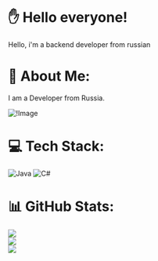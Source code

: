 # ✋ Hello everyone!
Hello, i'm a backend developer from russian

# 💫 About Me:
I am a Developer from Russia.

![!Image](https://i.pinimg.com/originals/dc/05/f2/dc05f26f08b6f45fd9324138bb81e34d.gif)

# 💻 Tech Stack:
![Java](https://img.shields.io/badge/java-%23ED8B00.svg?style=for-the-badge&logo=openjdk&logoColor=white) ![C#](https://img.shields.io/badge/c%23-%23239120.svg?style=for-the-badge&logo=csharp&logoColor=white)
# 📊 GitHub Stats:
![](https://github-readme-stats.vercel.app/api?username=ytetetegg&theme=dark&hide_border=false&include_all_commits=true&count_private=false)<br/>
![](https://github-readme-streak-stats.herokuapp.com/?user=ytetetegg&theme=dark&hide_border=false)<br/>
![](https://github-readme-stats.vercel.app/api/top-langs/?username=ytetetegg&theme=dark&hide_border=false&include_all_commits=true&count_private=false&layout=compact)

